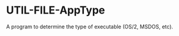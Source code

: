 UTIL-FILE-AppType
=================

A program to determine the type of executable (OS/2, MSDOS, etc).
